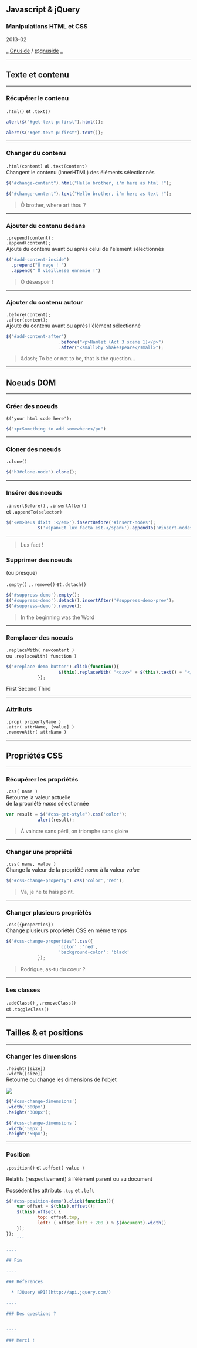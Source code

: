 ## Javascript &amp; jQuery

### Manipulations HTML et CSS

  
  

2013-02

  
  
_ [Gnuside](http://www.gnuside.com) / [@gnuside](http://twitter.com/gnuside) _

----

## Texte et contenu

----

### Récupérer le contenu

`.html()` et `.text()`

    
```javascript
alert($("#get-text p:first").html());
```           
    
```javascript
alert($("#get-text p:first").text());
```            

----

### Changer du contenu

`.html(content)` et `.text(content)`  
Changent le contenu (innerHTML) des éléments sélectionnés

    
```javascript
$("#change-content").html("Hello brother, i'm here as html !");
```            
    
```javascript
$("#change-content").text("Hello brother, i'm here as text !");
```

> Ô brother, where art thou ?

----

### Ajouter du contenu dedans

`.prepend(content);`  
`.append(content);`  
Ajoute du contenu avant ou après celui de l'element sélectionnés

    
```javascript
$("#add-content-inside")
  .prepend("Ô rage ! ")
  .append(" Ô vieillesse ennemie !")
```           

> Ô désespoir !

----

### Ajouter du contenu autour

`.before(content);`  
`.after(content);`  
Ajoute du contenu avant ou après l'élément sélectionné

    
```javascript
$("#add-content-after")
                    .before("<p>Hamlet (Act 3 scene 1)</p>")
                    .after("<small>by Shakespeare</small>");
```            

> &amp;dash; To be or not to be, that is the question...

----

## Noeuds DOM

----

### Créer des noeuds

`$('your html code here');`

  

    
```javascript
$("<p>Something to add somewhere</p>")
```            

----

### Cloner des noeuds

`.clone()`

  

    
```javascript
$("h3#clone-node").clone();
```            

----

### Insérer des noeuds

`.insertBefore()` , `.insertAfter()`  
et `.appendTo(selector)`

    
```javascript
$('<em>Deus dixit :</em>').insertBefore('#insert-nodes');
            $('<span>Et lux facta est.</span>').appendTo('#insert-nodes');
```            

----

> Lux fact !

###  Supprimer des noeuds  
(ou presque)

`.empty()` , `.remove()` et `.detach()`

    
```javascript
$('#suppress-demo').empty();
$('#suppress-demo').detach().insertAfter('#suppress-demo-prev');
$('#suppress-demo').remove();
```            

> In the beginning was the Word

----

### Remplacer des noeuds

`.replaceWith( newcontent )`  
ou `.replaceWith( function )`

    
```javascript
$('#replace-demo button').click(function(){
                    $(this).replaceWith( "<div>" + $(this).text() + "</div>" );
            });
  ```           

First Second Third

----

### Attributs

`.prop( propertyName )`  
`.attr( attrName, [value] )`  
`.removeAttr( attrName )`

----

## Propriétés CSS

----

### Récupérer les propriétés

`.css( name )`  
Retourne la valeur actuelle  
de la propriété _name_ sélectionnée

  

    
```javascript
var result = $("#css-get-style").css('color');
            alert(result);
  ```           

> À vaincre sans péril, on triomphe sans gloire

----

### Changer une propriété

`.css( name, value )`  
Change la valeur de la propriété _name_ à la valeur _value_

  

    
```javascript
$("#css-change-property").css('color','red');
```            

> Va, je ne te hais point.

----

### Changer plusieurs propriétés

`.css({properties})`  
Change plusieurs propriétés CSS en même temps

  

    
```javascript
$("#css-change-properties").css({
                    'color' :'red',
                    'background-color': 'black'
            });
  ```           

> Rodrigue, as-tu du coeur ?

----

### Les classes

`.addClass()` , `.removeClass()`  
et `.toggleClass()`

----

## Tailles &amp; et positions

----

### Changer les dimensions

`.height([size])`  
`.width([size])`  
Retourne ou change les dimensions de l'objet

  

![](images/enlargeyourpeniche.png)

    
```javascript
$('#css-change-dimensions')
.width('300px')
.height('300px');
```              
    
```javascript
$('#css-change-dimensions')
.width('50px')
.height('50px');
```              

----

### Position

`.position()` et `.offset( value )`

Relatifs (respectivement) à l'élément parent ou au document

Possèdent les attributs `.top` et `.left`

    
```javascript
$('#css-position-demo').click(function(){
    var offset = $(this).offset();
    $(this).offset( { 
            top: offset.top, 
            left: ( offset.left + 200 ) % $(document).width() 
    });
});
    ```            

----

## Fin

----

### Références

  * [JQuery API](http://api.jquery.com/)

----

### Des questions ?


----

### Merci !

